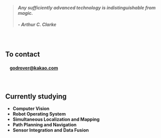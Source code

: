 > #### *Any sufficiently advanced technology is indistinguishable from magic.*
> ##### - Arthur C. Clarke

　

## **To contact**

#### 　[godrover@kakao.com](mailto:godrover@kakao.com)

　

## **Currently studying**

- **Computer Vision**
- **Robot Operating System**
- **Simultaneous Localization and Mapping**
- **Path Planning and Navigation**
- **Sensor Integration and Data Fusion**
